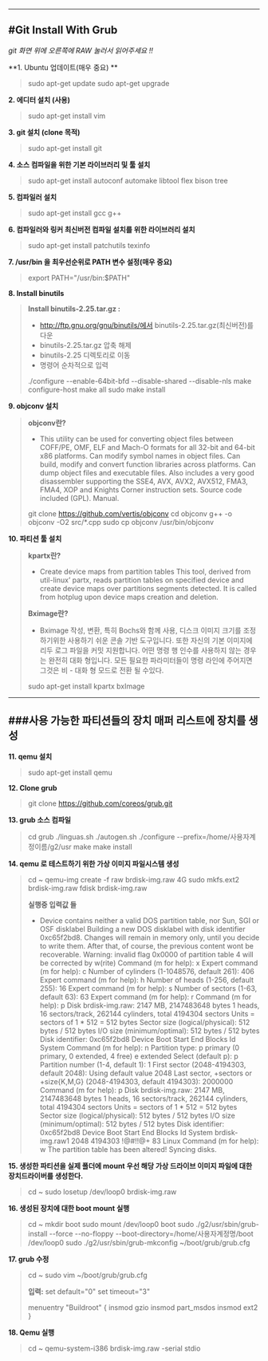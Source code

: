 ﻿--------------------------------------------------
#Git Install With Grub 	
--------------------------------------------------
*git 화면 위에 오른쪽에 RAW 눌러서 읽어주세요 !!*

**1. Ubuntu 업데이트(매우 중요) **
>  sudo apt-get update
>  sudo apt-get upgrade

**2. 에디터 설치 (사용)**
> sudo apt-get install vim

**3. git 설치 (clone 목적)**
>sudo apt-get install git
	
**4. 소스 컴파일을 위한 기본 라이브러리 및 툴 설치**
>sudo apt-get install autoconf automake libtool flex bison tree

**5. 컴파일러 설치**
>sudo apt-get install gcc g++

**6. 컴파일러와 링커 최신버전 컴파일 설치를 위한 라이브러리 설치**
>	sudo apt-get install patchutils texinfo

**7. /usr/bin 을 최우선순위로 PATH 변수 설정(매우 중요)**
> export PATH="/usr/bin:$PATH"

**8. Install binutils**
> **Install binutils-2.25.tar.gz :**
>- http://ftp.gnu.org/gnu/binutils/에서 binutils-2.25.tar.gz(최신버전)를 다운 
>- binutils-2.25.tar.gz 압축 해제 
>- binutils-2.25 디렉토리로 이동 
>- 명령어 순차적으로 입력
>
> ./configure --enable-64bit-bfd --disable-shared --disable-nls
> make configure-host
> make all
> sudo make install

**9. objconv 설치**
> **objconv란?**
>- This utility can be used for converting object files between COFF/PE, OMF, ELF and Mach-O formats for all 32-bit and 64-bit x86 platforms. Can modify symbol names in object files. Can build, modify and convert function libraries across platforms. Can dump object files and executable files. Also includes a very good disassembler supporting the SSE4, AVX, AVX2, AVX512, FMA3, FMA4, XOP and Knights Corner instruction sets. Source code included (GPL). Manual.
>
> git clone https://github.com/vertis/objconv
> cd objconv
> g++ -o objconv -O2 src/*.cpp
> sudo cp objconv /usr/bin/objconv

**10. 파티션 툴 설치**
> **kpartx란?**
>- Create device maps from partition tables
This tool, derived from util-linux’ partx, reads partition tables on specified device and create device maps over partitions segments detected. It is called from hotplug upon device maps creation and deletion.
>
> **Bximage란?**
>- Bximage 작성, 변환, 특히 Bochs와 함께 사용, 디스크 이미지 크기를 조정하기위한 사용하기 쉬운 콘솔 기반 도구입니다. 또한 자신의 기본 이미지에 리두 로그 파일을 커밋 지원합니다. 어떤 명령 행 인수를 사용하지 않는 경우는 완전히 대화 형입니다. 모든 필요한 파라미터들이 명령 라인에 주어지면 그것은 비 - 대화 형 모드로 전환 될 수있다.
>
> sudo apt-get install kpartx bxImage

--------------------------------------------------
###사용 가능한 파티션들의 장치 매퍼 리스트에 장치를 생성
--------------------------------------------------

**11. qemu 설치**
> sudo apt-get install qemu

**12. Clone grub**
>	git clone https://github.com/coreos/grub.git

**13. grub 소스 컴파일**
> cd grub
> ./linguas.sh
> ./autogen.sh
> ./configure --prefix=/home/사용자계정이름/g2/usr
> make
> make install

**14. qemu 로 테스트하기 위한 가상 이미지 파일시스템 생성**
> cd ~
> qemu-img create -f raw brdisk-img.raw 4G
> sudo mkfs.ext2 brdisk-img.raw
> fdisk brdisk-img.raw
> 
> **실행중 입력값 들**
>- Device contains neither a valid DOS partition table, nor Sun, SGI or OSF disklabel
> Building a new DOS disklabel with disk identifier 0xc65f2bd8.
> Changes will remain in memory only, until you decide to write them.
> After that, of course, the previous content wont be recoverable.
> Warning: invalid flag 0x0000 of partition table 4 will be corrected by w(rite)
> Command (m for help): x
> Expert command (m for help): c
> Number of cylinders (1-1048576, default 261): 406
> Expert command (m for help): h
> Number of heads (1-256, default 255): 16
> Expert command (m for help): s
> Number of sectors (1-63, default 63): 63
> Expert command (m for help): r
> Command (m for help): p
> Disk brdisk-img.raw: 2147 MB, 2147483648 bytes
> 1 heads, 16 sectors/track, 262144 cylinders, total 4194304 sectors
> Units = sectors of 1 * 512 = 512 bytes
> Sector size (logical/physical): 512 bytes / 512 bytes
> I/O size (minimum/optimal): 512 bytes / 512 bytes
> Disk identifier: 0xc65f2bd8
> Device Boot      Start         End      Blocks   Id  System
> Command (m for help): n
> Partition type:
>    p   primary (0 primary, 0 extended, 4 free)
>    e   extended
> Select (default p): p
> Partition number (1-4, default 1): 1
> First sector (2048-4194303, default 2048): 
> Using default value 2048
> Last sector, +sectors or +size{K,M,G} (2048-4194303, default 4194303): 2000000            
> Command (m for help): p
> Disk brdisk-img.raw: 2147 MB, 2147483648 bytes
> 1 heads, 16 sectors/track, 262144 cylinders, total 4194304 sectors
> Units = sectors of 1 * 512 = 512 bytes
> Sector size (logical/physical): 512 bytes / 512 bytes
> I/O size (minimum/optimal): 512 bytes / 512 bytes
> Disk identifier: 0xc65f2bd8
> Device Boot      Start         End      Blocks   Id  System
> brdisk-img.raw1            2048     4194303      !@#!!@+  83  Linux
> Command (m for help): w
> The partition table has been altered!
> Syncing disks.

**15. 생성한 파티션을 실제 폴더에 mount 우선 해당 가상 드라이브 이미지 파일에 대한 장치드라이버를 생성한다.**
> cd ~
> sudo losetup /dev/loop0 brdisk-img.raw

**16. 생성된 장치에 대한 boot mount 실행**
> cd ~
> mkdir boot
> sudo mount /dev/loop0 boot
> sudo ./g2/usr/sbin/grub-install --force --no-floppy --boot-directory=/home/사용자계정명/boot /dev/loop0
> sudo ./g2/usr/sbin/grub-mkconfig ~/boot/grub/grub.cfg

**17. grub 수정**
> cd ~
> sudo vim ~/boot/grub/grub.cfg
>
> **입력:**
> set default="0"
> set timeout="3"
> 
> menuentry "Buildroot" {
>     insmod gzio
>     insmod part_msdos
>     insmod ext2
> }

**18. Qemu 실행**
> cd ~
> qemu-system-i386 brdisk-img.raw -serial stdio
